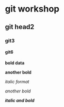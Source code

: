 # git workshop
## git head2
### git3
#### git6

**bold data**

__another bold__

*italic format*

_another bold_

_**italic and bold**_
